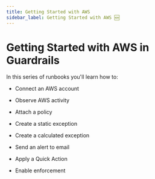 ```yaml
---
title: Getting Started with AWS
sidebar_label: Getting Started with AWS 🆕
---
```


# Getting Started with AWS in Guardrails

In this series of runbooks you'll learn how to:

- Connect an AWS account

- Observe AWS activity

- Attach a policy

- Create a static exception

- Create a calculated exception

- Send an alert to email

- Apply a Quick Action

- Enable enforcement

